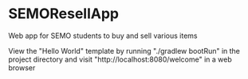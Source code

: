 # SEMOResellApp
Web app for SEMO students to buy and sell various items

View the "Hello World" template by running "./gradlew bootRun" in the project directory and visit "http://localhost:8080/welcome" in a web browser
